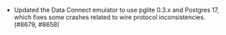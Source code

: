 - Updated the Data Connect emulator to use pglite 0.3.x and Postgres 17, which fixes some crashes related to wire protocol inconsistencies. (#8679, #8658)
